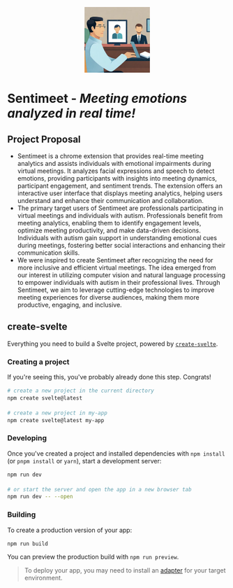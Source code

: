 <p align="center">
  <img src="https://github.com/Raghav-Awasthi/ml-project/blob/main/logo.png" width="150" height="150"/>
</p>

# Sentimeet - _Meeting emotions analyzed in real time!_
## Project Proposal
- Sentimeet is a chrome extension that provides real-time meeting analytics and assists individuals with emotional impairments during virtual meetings. It analyzes facial expressions and speech to detect emotions, providing participants with insights into meeting dynamics, participant engagement, and sentiment trends. The extension offers an interactive user interface that displays meeting analytics, helping users understand and enhance their communication and collaboration.
- The primary target users of Sentimeet are professionals participating in virtual meetings and individuals with autism. Professionals benefit from meeting analytics, enabling them to identify engagement levels, optimize meeting productivity, and make data-driven decisions. Individuals with autism gain support in understanding emotional cues during meetings, fostering better social interactions and enhancing their communication skills.
- We were inspired to create Sentimeet after recognizing the need for more inclusive and efficient virtual meetings. The idea emerged from our interest in utilizing computer vision and natural language processing to empower individuals with autism in their professional lives. Through Sentimeet, we aim to leverage cutting-edge technologies to improve meeting experiences for diverse audiences, making them more productive, engaging, and inclusive.

## create-svelte

Everything you need to build a Svelte project, powered by [`create-svelte`](https://github.com/sveltejs/kit/tree/master/packages/create-svelte).

### Creating a project

If you're seeing this, you've probably already done this step. Congrats!

```bash
# create a new project in the current directory
npm create svelte@latest

# create a new project in my-app
npm create svelte@latest my-app
```

### Developing

Once you've created a project and installed dependencies with `npm install` (or `pnpm install` or `yarn`), start a development server:

```bash
npm run dev

# or start the server and open the app in a new browser tab
npm run dev -- --open
```

### Building

To create a production version of your app:

```bash
npm run build
```

You can preview the production build with `npm run preview`.

> To deploy your app, you may need to install an [adapter](https://kit.svelte.dev/docs/adapters) for your target environment.
